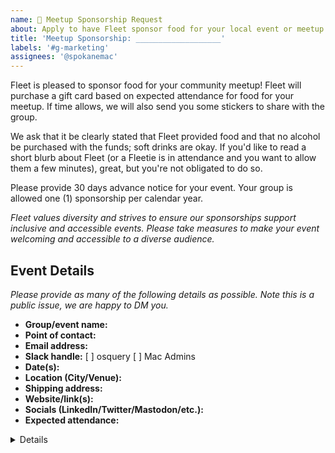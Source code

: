 ```yaml
---
name: 🫧 Meetup Sponsorship Request
about: Apply to have Fleet sponsor food for your local event or meetup.
title: 'Meetup Sponsorship: ___________________'
labels: '#g-marketing'
assignees: '@spokanemac'
---
```


Fleet is pleased to sponsor food for your community meetup! Fleet will purchase a gift card based on expected attendance for food for your meetup. If time allows, we will also send you some stickers to share with the group. 

We ask that it be clearly stated that Fleet provided food and that no alcohol be purchased with the funds; soft drinks are okay. If you'd like to read a short blurb about Fleet (or a Fleetie is in attendance and you want to allow them a few minutes), great, but you're not obligated to do so. 

Please provide 30 days advance notice for your event. Your group is allowed one (1) sponsorship per calendar year.

_Fleet values diversity and strives to ensure our sponsorships support inclusive and accessible events. Please take measures to make your event welcoming and accessible to a diverse audience._

## Event Details

_Please provide as many of the following details as possible. Note this is a public issue, we are happy to DM you._

- **Group/event name:** 
- **Point of contact:** 
- **Email address:** 
- **Slack handle:**  [ ] osquery [ ] Mac Admins
- **Date(s):** 
- **Location (City/Venue):** 
- **Shipping address:** 
- **Website/link(s):** 
- **Socials (LinkedIn/Twitter/Mastodon/etc.):** 
- **Expected attendance:** 

<!-- Below is for Fleet use -->
<details>
  <summary>Details</summary>

## Fleeties

- [ ] Fleeties in the area:
- [ ] Fleeties attending:

## Sponsorship

- [ ] Gift card ordered (<!-- Amount -->)

## Swag 

- [ ] **Swag Needed**
    - [ ] Stickers  ( <!-- quantity --> )
    - [ ] Other (please specify)   (  )


- **Where to Send Swag:**
    - [ ] Event Location
    - [ ] Other Address (please specify)

## Promotion

- **Social Media Promotion**
    - [ ] Twitter ( <!-- event handle --> )
    - [ ] LinkedIn
    - [ ] Instagram
    - [ ] Other (please specify)

## Additional Notes

- **Other Relevant Information:**
    - Any other details that can help in promotion or swag preparation, or networking opportunities.

